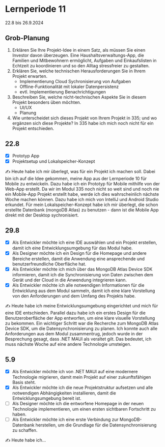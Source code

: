 # Lernperiode 11

22.8 bis 26.9.2024

## Grob-Planung

1. Erklären Sie Ihre Projekt-Idee in einem Satz, als müssen Sie einen Investor davon überzeugen.
   Eine Haushaltsverwaltungs-App, die Familien und Mitbewohnern ermöglicht, Aufgaben und Einkaufslisten in Echtzeit zu koordinieren und so den Alltag stressfreier zu gestalten.
2. Erklären Sie, welche technischen Herausforderungen Sie in Ihrem Projekt erwarten.
   - Implementierung Cloud Sychronisierung von Aufgaben
   - Offline-Funktionalität mit lokaler Datenpersistenz
   - evtl. Implementierung Benachrichtigungen
3. Beschreiben Sie, welche nicht-technischen Aspekte Sie in diesem Projekt besonders üben möchten.
   - UI/UX
   - Planung
4. Wie unterscheidet sich dieses Projekt von Ihrem Projekt in 335; und wo ergänzen sich diese Projekte?
   In 335 habe ich mich noch nicht für ein Projekt entschieden.

## 22.8

- [x] Prototyp App
- [x] Projektsetup und Lokalspeicher-Konzept

✍️ Heute habe ich mir überlegt, was für ein Projekt ich machen soll. Dabei bin ich auf die Idee gekommen, meine App aus der Lernperiode 10 für Mobile zu entwickeln. Dazu habe ich ein Prototyp für Mobile mithilfe von der Web-App erstellt. Da wir im Modul 335 noch nicht so weit sind und noch nie ein Mobile-App Projekt erstellt habe, werde ich dies wahrscheinlich nächste Woche machen können. Dazu habe ich mich von IntelliJ und Android Studio erkundet. Für mein Lokalspeicher-Konzept habe ich mir überlegt, die schon erstellte Datenbank (mongoDB Atlas) zu benutzen - dann ist die Mobile App direkt mit der Desktop sychronisiert.

## 29.8

- [x] Als Entwickler möchte ich eine IDE auswählen und ein Projekt erstellen, damit ich eine Entwicklungsumgebung für das Modul habe.
- [x] Als Designer möchte ich ein Design für die Homepage und andere Bereiche erstellen, damit die Anwendung eine ansprechende und benutzerfreundliche Oberfläche hat.
- [x] Als Entwickler möchte ich mich über das MongoDB Atlas Device SDK informieren, damit ich die Synchronisierung von Daten zwischen dem Gerät und der Cloud in die Anwendung integrieren kann.
- [x] Als Entwickler möchte ich alle notwendigen Informationen für die Entwicklung aus dem Modul sammeln, damit ich eine klare Vorstellung von den Anforderungen und dem Umfang des Projekts habe.

✍️ Heute habe ich meine Entwicklungsumgebung eingerichtet und mich für eine IDE entschieden. Parallel dazu habe ich ein erstes Design für die Benutzeroberfläche der App entworfen, um eine klare visuelle Vorstellung zu bekommen. Ein wichtiger Schritt war die Recherche zum MongoDB Atlas Device SDK, um die Datensynchronisierung zu planen. Ich konnte auch alle Anforderungen aus dem Modul zusammentrug, jedoch wurde in der Besprechung gesagt, dass .NET MAUI als veraltet gilt. Das bedeutet, ich muss nächste Woche auf eine andere Technologie umsteigen.

## 5.9

- [x] Als Entwickler möchte ich von .NET MAUI auf eine modernere Technologie migrieren, damit mein Projekt auf einer zukunftsfähigen Basis steht.
- [x] Als Entwickler möchte ich die neue Projektstruktur aufsetzen und alle notwendigen Abhängigkeiten installieren, damit die Entwicklungsumgebung bereit ist.
- [ ] Als Designer möchte ich die entworfene Homepage in der neuen Technologie implementieren, um einen ersten sichtbaren Fortschritt zu haben.
- [ ] Als Entwickler möchte ich eine erste Verbindung zur MongoDB-Datenbank herstellen, um die Grundlage für die Datensynchronisierung zu schaffen.

✍️ Heute habe ich...
